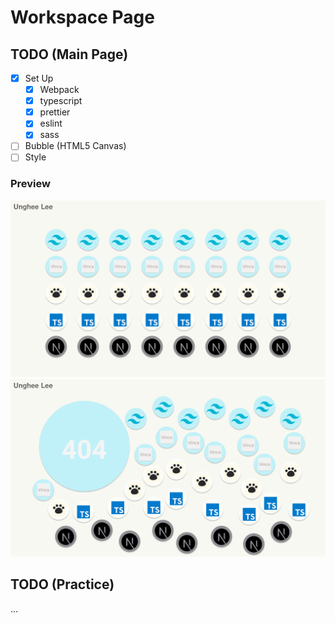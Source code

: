 # Workspace Page

## TODO (Main Page)

- [x] Set Up
  - [x] Webpack
  - [x] typescript
  - [x] prettier
  - [x] eslint
  - [x] sass
- [ ] Bubble (HTML5 Canvas)
- [ ] Style

### **Preview**

![Prototype](./docs//image/Prototype.png)
![Prototype_1](./docs/image/Prototype_1.png)

## TODO (Practice)

...
